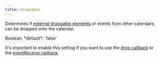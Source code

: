 ```yaml
---
title: droppable
---
```


Determines if [external draggable elements](external-dragging) or events from other calendars can be dropped onto the calendar.

<div class='spec' markdown='1'>
Boolean, *default*: `false`
</div>

It's important to enable this setting if you want to use the [drop callback](drop) or the [eventReceive callback](eventReceive).
